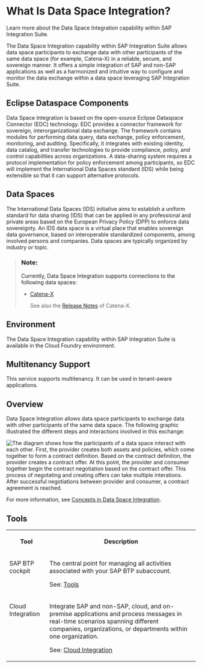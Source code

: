 <!-- loio4edeee5e46904792a51788260689c529 -->

# What Is Data Space Integration?

Learn more about the Data Space Integration capability within SAP Integration Suite.

The Data Space Integration capability within SAP Integration Suite allows data space participants to exchange data with other participants of the same data space \(for example, Catena-X\) in a reliable, secure, and sovereign manner. It offers a simple integration of SAP and non-SAP applications as well as a harmonized and intuitive way to configure and monitor the data exchange within a data space leveraging SAP Integration Suite.



<a name="loio4edeee5e46904792a51788260689c529__section_gxh_lnr_gyb"/>

## Eclipse Dataspace Components

Data Space Integration is based on the open-source Eclipse Dataspace Connector \(EDC\) technology. EDC provides a connector framework for sovereign, interorganizational data exchange. The framework contains modules for performing data query, data exchange, policy enforcement, monitoring, and auditing. Specifically, it integrates with existing identity, data catalog, and transfer technologies to provide compliance, policy, and control capabilities across organizations. A data-sharing system requires a protocol implementation for policy enforcement among participants, so EDC will implement the International Data Spaces standard \(IDS\) while being extensible so that it can support alternative protocols.



<a name="loio4edeee5e46904792a51788260689c529__section_csc_qnr_gyb"/>

## Data Spaces

The International Data Spaces \(IDS\) initiative aims to establish a uniform standard for data sharing \(IDS\) that can be applied in any professional and private areas based on the European Privacy Policy \(DPP\) to enforce data sovereignty. An IDS data space is a virtual place that enables sovereign data governance, based on interoperable standardized components, among involved persons and companies. Data spaces are typically organized by industry or topic.



> ### Note:  
> Currently, Data Space Integration supports connections to the following data spaces:
> 
> -   [Catena-X](https://catena-x.net)
> 
>     See also the [Release Notes](https://catenax-ev.github.io/release-notes) of Catena-X.



<a name="loio4edeee5e46904792a51788260689c529__section_n1q_3nd_lxb"/>

## Environment

The Data Space Integration capability within SAP Integration Suite is available in the Cloud Foundry environment.



<a name="loio4edeee5e46904792a51788260689c529__section_qsl_jnd_lxb"/>

## Multitenancy Support

This service supports multitenancy. It can be used in tenant-aware applications.



<a name="loio4edeee5e46904792a51788260689c529__section_ffj_lnd_lxb"/>

## Overview

Data Space Integration allows data space participants to exchange data with other participants of the same data space. The following graphic illustrated the different steps and interactions involved in this exchange:

![The diagram shows how the participants of a data space interact with each other. First, the provider creates both assets and policies, which come together to form a contract definition. Based on the contract definition, the provider creates a contract offer. At this point, the provider and consumer together begin the contract negotiation based on the contract offer. This process of negotating and creating offers can take multiple interations. After successful negotiations between provider and consumer, a contract agreement is reached.](images/Dataspace_Interaction_Process_a605456.jpg)

For more information, see [Concepts in Data Space Integration](concepts-in-data-space-integration-fcf96b2.md).



<a name="loio4edeee5e46904792a51788260689c529__section_zr3_dxb_nxb"/>

## Tools


<table>
<tr>
<th valign="top">

Tool

</th>
<th valign="top">

Description

</th>
</tr>
<tr>
<td valign="top">

SAP BTP cockpit 

</td>
<td valign="top">

The central point for managing all activities associated with your SAP BTP subaccount.

See: [Tools](https://help.sap.com/docs/btp/sap-business-technology-platform/tools?version=Cloud&q=tools) 

</td>
</tr>
<tr>
<td valign="top">

Cloud Integration 

</td>
<td valign="top">

Integrate SAP and non-SAP, cloud, and on-premise applications and process messages in real-time scenarios spanning different companies, organizations, or departments within one organization.

See: [Cloud Integration](https://help.sap.com/docs/cloud-integration/sap-cloud-integration/sap-cloud-integration?version=Cloud&locale=en-US) 

</td>
</tr>
</table>

